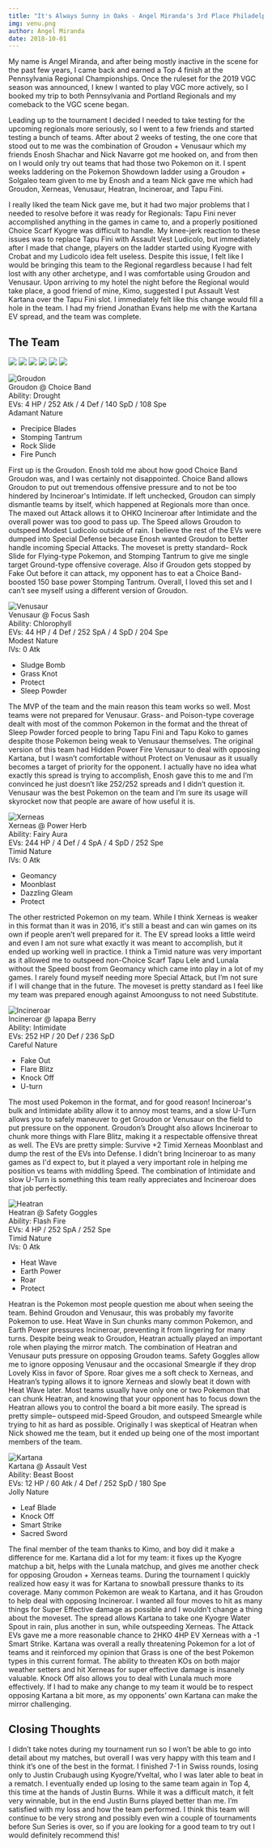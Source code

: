 ```yaml
---
title: "It's Always Sunny in Oaks - Angel Miranda's 3rd Place Philadelphia Report"
img: venu.png
author: Angel Miranda
date: 2018-10-01
---
```


My name is Angel Miranda, and after being mostly inactive in the scene for the past few years, I came back and earned a Top 4 finish at the Pennsylvania Regional Championships. Once the ruleset for the 2019 VGC season was announced, I knew I wanted to play VGC more actively, so I booked my trip to both Pennsylvania and Portland Regionals and my comeback to the VGC scene began.

Leading up to the tournament I decided I needed to take testing for the upcoming regionals more seriously, so I went to a few friends and started testing a bunch of teams. After about 2 weeks of testing, the one core that stood out to me was the combination of Groudon + Venusaur which my friends Enosh Shachar and Nick Navarre got me hooked on, and from then on I would only try out teams that had those two Pokemon on it. I spent weeks laddering on the Pokemon Showdown ladder using a Groudon + Solgaleo team given to me by Enosh and a team Nick gave me which had Groudon, Xerneas, Venusaur, Heatran, Incineroar, and Tapu Fini.

I really liked the team Nick gave me, but it had two major problems that I needed to resolve before it was ready for Regionals: Tapu Fini never accomplished anything in the games in came to, and a properly positioned Choice Scarf Kyogre was difficult to handle. My knee-jerk reaction to these issues was to replace Tapu Fini with Assault Vest Ludicolo, but immediately after I made that change, players on the ladder started using Kyogre with Crobat and my Ludicolo idea felt useless. Despite this issue, I felt like I would be bringing this team to the Regional regardless because I had felt lost with any other archetype, and I was comfortable using Groudon and Venusaur. Upon arriving to my hotel the night before the Regional would take place, a good friend of mine, Kimo, suggested I put Assault Vest Kartana over the Tapu Fini slot. I immediately felt like this change would fill a hole in the team. I had my friend Jonathan Evans help me with the Kartana EV spread, and the team was complete.

## The Team

![][Groudon] ![][Venusaur] ![][Xerneas] ![][Incineroar] ![][Heatran] ![][Kartana]  

![Groudon](https://www.serebii.net/sunmoon/pokemon/383.png)  
Groudon @ Choice Band  
Ability: Drought  
EVs: 4 HP / 252 Atk / 4 Def / 140 SpD / 108 Spe  
Adamant Nature  
- Precipice Blades  
- Stomping Tantrum  
- Rock Slide  
- Fire Punch  

First up is the Groudon. Enosh told me about how good Choice Band Groudon was, and I was certainly not disappointed. Choice Band allows Groudon to put out tremendous offensive pressure and to not be too hindered by Incineroar's Intimidate. If left unchecked, Groudon can simply dismantle teams by itself, which happened at Regionals more than once. The maxed out Attack allows it to OHKO Incineroar after Intimidate and the overall power was too good to pass up. The Speed allows Groudon to outspeed Modest Ludicolo outside of rain. I believe the rest of the EVs were dumped into Special Defense because Enosh wanted Groudon to better handle incoming Special Attacks. The moveset is pretty standard– Rock Slide for Flying-type Pokemon, and Stomping Tantrum to give me single target Ground-type offensive coverage. Also if Groudon gets stopped by Fake Out before it can attack, my opponent has to eat a Choice Band-boosted 150 base power Stomping Tantrum. Overall, I loved this set and I can’t see myself using a different version of Groudon.

![Venusaur](https://www.serebii.net/sunmoon/pokemon/003.png)  
Venusaur @ Focus Sash  
Ability: Chlorophyll  
EVs: 44 HP / 4 Def / 252 SpA / 4 SpD / 204 Spe  
Modest Nature  
IVs: 0 Atk  
- Sludge Bomb  
- Grass Knot  
- Protect  
- Sleep Powder  

The MVP of the team and the main reason this team works so well. Most teams were not prepared for Venusaur. Grass- and Poison-type coverage dealt with most of the common Pokemon in the format and the threat of Sleep Powder forced people to bring Tapu Fini and Tapu Koko to games despite those Pokemon being weak to Venusaur themselves. The original version of this team had Hidden Power Fire Venusaur to deal with opposing Kartana, but I wasn’t comfortable without Protect on Venusaur as it usually becomes a target of priority for the opponent. I actually have no idea what exactly this spread is trying to accomplish, Enosh gave this to me and I’m convinced he just doesn’t like 252/252 spreads and I didn’t question it. Venusaur was the best Pokemon on the team and I’m sure its usage will skyrocket now that people are aware of how useful it is.


![Xerneas](https://www.serebii.net/sunmoon/pokemon/716-a.png)  
Xerneas @ Power Herb  
Ability: Fairy Aura  
EVs: 244 HP / 4 Def / 4 SpA / 4 SpD / 252 Spe  
Timid Nature  
IVs: 0 Atk  
- Geomancy  
- Moonblast  
- Dazzling Gleam  
- Protect  

The other restricted Pokemon on my team. While I think Xerneas is weaker in this format than it was in 2016, it's still a beast and can win games on its own if people aren’t well prepared for it. The EV spread looks a little weird and even I am not sure what exactly it was meant to accomplish, but it ended up working well in practice. I think a Timid nature was very important as it allowed me to outspeed non-Choice Scarf Tapu Lele and Lunala without the Speed boost from Geomancy which came into play in a lot of my games. I rarely found myself needing more Special Attack, but I’m not sure if I will change that in the future. The moveset is pretty standard as I feel like my team was prepared enough against Amoonguss to not need Substitute.

![Incineroar](https://www.serebii.net/sunmoon/pokemon/727.png)  
Incineroar @ Iapapa Berry  
Ability: Intimidate  
EVs: 252 HP / 20 Def / 236 SpD  
Careful Nature  
- Fake Out  
- Flare Blitz  
- Knock Off  
- U-turn  

The most used Pokemon in the format, and for good reason! Incineroar's bulk and Intimidate ability allow it to annoy most teams, and a slow U-Turn allows you to safely maneuver to get Groudon or Venusaur on the field to put pressure on the opponent. Groudon’s Drought also allows Incineroar to chunk more things with Flare Blitz, making it a respectable offensive threat as well. The EVs are pretty simple: Survive +2 Timid Xerneas Moonblast and dump the rest of the EVs into Defense. I didn't bring Incineroar to as many games as I'd expect to, but it played a very important role in helping me position vs teams with middling Speed. The combination of Intimidate and slow U-Turn is something this team really appreciates and Incineroar does that job perfectly.

![Heatran](https://www.serebii.net/sunmoon/pokemon/485.png)  
Heatran @ Safety Goggles  
Ability: Flash Fire  
EVs: 4 HP / 252 SpA / 252 Spe  
Timid Nature  
IVs: 0 Atk  
- Heat Wave  
- Earth Power  
- Roar  
- Protect  

Heatran is the Pokemon most people question me about when seeing the team. Behind Groudon and Venusaur, this was probably my favorite Pokemon to use. Heat Wave in Sun chunks many common Pokemon, and Earth Power pressures Incineroar, preventing it from lingering for many turns. Despite being weak to Groudon, Heatran actually played an important role when playing the mirror match. The combination of Heatran and Venusaur puts pressure on opposing Groudon teams. Safety Goggles allow me to ignore opposing Venusaur and the occasional Smeargle if they drop Lovely Kiss in favor of Spore. Roar gives me a soft check to Xerneas, and Heatran’s typing allows it to ignore Xerneas and slowly beat it down with Heat Wave later. Most teams usually have only one or two Pokemon that can chunk Heatran, and knowing that your opponent has to focus down the Heatran allows you to control the board a bit more easily. The spread is pretty simple– outspeed mid-Speed Groudon, and outspeed Smeargle while trying to hit as hard as possible. Originally I was skeptical of Heatran when Nick showed me the team, but it ended up being one of the most important members of the team.

![Kartana](https://www.serebii.net/sunmoon/pokemon/798.png)  
Kartana @ Assault Vest  
Ability: Beast Boost  
EVs: 12 HP / 60 Atk / 4 Def / 252 SpD / 180 Spe  
Jolly Nature  
- Leaf Blade  
- Knock Off  
- Smart Strike  
- Sacred Sword  

The final member of the team thanks to Kimo, and boy did it make a difference for me. Kartana did a lot for my team: it fixes up the Kyogre matchup a bit, helps with the Lunala matchup, and gives me another check for opposing Groudon + Xerneas teams. During the tournament I quickly realized how easy it was for Kartana to snowball pressure thanks to its coverage. Many common Pokemon are weak to Kartana, and it has Groudon to help deal with opposing Incineroar. I wanted all four moves to hit as many things for Super Effective damage as possible and I wouldn’t change a thing about the moveset. The spread allows Kartana to take one Kyogre Water Spout in rain, plus another in sun, while outspeeding Xerneas. The Attack EVs gave me a more reasonable chance to 2HKO 4HP EV Xerneas with a -1 Smart Strike. Kartana was overall a really threatening Pokemon for a lot of teams and it reinforced my opinion that Grass is one of the best Pokemon types in this current format. The ability to threaten KOs on both major weather setters and hit Xerneas for super effective damage is insanely valuable. Knock Off also allows you to deal with Lunala much more effectively. If I had to make any change to my team it would be to respect opposing Kartana a bit more, as my opponents’ own Kartana can make the mirror challenging.

## Closing Thoughts  
I didn’t take notes during my tournament run so I won’t be able to go into detail about my matches, but overall I was very happy with this team and I think it’s one of the best in the format.  I finished 7-1 in Swiss rounds, losing only to Justin Crubaugh using Kyogre/Yveltal, who I was later able to beat in a rematch. I eventually ended up losing to the same team again in Top 4, this time at the hands of Justin Burns. While it was a difficult match, it felt very winnable, but in the end Justin Burns played better than me. I’m satisfied with my loss and how the team performed. I think this team will continue to be very strong and possibly even win a couple of tournaments before Sun Series is over, so if you are looking for a good team to try out I would definitely recommend this!

[Xerneas]:https://www.serebii.net/pokedex-sm/icon/716.png
[Ho-Oh]:https://www.serebii.net/pokedex-sm/icon/250.png
[Incineroar]:https://www.serebii.net/pokedex-sm/icon/727.png
[Tapu Koko]:https://www.serebii.net/pokedex-sm/icon/785.png
[Ludicolo]:https://www.serebii.net/pokedex-sm/icon/272.png
[Smeargle]:https://www.serebii.net/pokedex-sm/icon/235.png
[Lunala]:https://www.serebii.net/pokedex-sm/icon/792.png
[Scrafty]:https://www.serebii.net/pokedex-sm/icon/560.png
[Volcarona]:https://www.serebii.net/pokedex-sm/icon/637.png
[Stakataka]:https://www.serebii.net/pokedex-sm/icon/805.png
[Kyogre]:https://www.serebii.net/pokedex-sm/icon/382.png
[Tsareena]:https://www.serebii.net/pokedex-sm/icon/763.png
[Tapu Fini]:https://www.serebii.net/pokedex-sm/icon/788.png
[Yveltal]:https://www.serebii.net/pokedex-sm/icon/717.png
[Groudon]:https://www.serebii.net/pokedex-sm/icon/383.png
[Venusaur]:https://www.serebii.net/pokedex-sm/icon/003.png
[Kartana]:https://www.serebii.net/pokedex-sm/icon/798.png
[Bronzong]:https://www.serebii.net/pokedex-sm/icon/437.png
[NDM]:https://www.serebii.net/pokedex-sm/icon/800-dm.png
[Amoonguss]:https://www.serebii.net/pokedex-sm/icon/591.png
[Zapdos]:https://www.serebii.net/pokedex-sm/icon/145.png
[Solgaleo]:https://www.serebii.net/pokedex-sm/icon/791.png
[Araquanid]:https://www.serebii.net/pokedex-sm/icon/752.png
[Tapu Lele]:https://www.serebii.net/pokedex-sm/icon/786.png
[Toxicroak]:https://www.serebii.net/pokedex-sm/icon/454.png
[Lunala]:https://www.serebii.net/pokedex-sm/icon/792.png
[Tapu Lele]:https://www.serebii.net/pokedex-sm/icon/786.png
[Ferrothorn]:https://www.serebii.net/pokedex-sm/icon/598.png
[Hawlucha]:https://www.serebii.net/pokedex-sm/icon/701.png
[Gengar]:https://www.serebii.net/pokedex-sm/icon/094.png
[Crobat]:https://www.serebii.net/pokedex-sm/icon/169.png
[Sableye]:https://www.serebii.net/pokedex-sm/icon/302.png
[Raichu]:https://www.serebii.net/pokedex-sm/icon/026.png
[Bisharp]:https://www.serebii.net/pokedex-sm/icon/625.png
[Zygarde]:https://www.serebii.net/pokedex-sm/icon/718.png
[Klefki]:https://www.serebii.net/pokedex-sm/icon/707.png
[Heatran]:https://www.serebii.net/pokedex-sm/icon/485.png